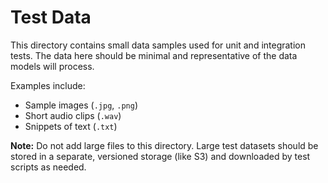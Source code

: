 # Test Data

This directory contains small data samples used for unit and integration tests. The data here should be minimal and representative of the data models will process.

Examples include:
- Sample images (`.jpg`, `.png`)
- Short audio clips (`.wav`)
- Snippets of text (`.txt`)

**Note:** Do not add large files to this directory. Large test datasets should be stored in a separate, versioned storage (like S3) and downloaded by test scripts as needed.
